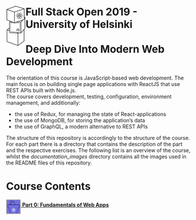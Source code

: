 <h1>
  <img src="https://raw.githubusercontent.com/katerina-tziala/fullstackopen2019/master/documentation_images/logo.png" alt="course logo" width="auto" height="110" align="left" >
  Full Stack Open 2019 - University of Helsinki<br/><br/>Deep Dive Into Modern Web Development<br/>
</h1>

The orientation of this course is JavaScript-based web development. The main focus is on building single page applications with ReactJS that use REST APIs built with Node.js.<br/>
The course covers development, testing, configuration, environment management, and additionally:

- the use of Redux, for managing the state of React-applications
- the use of MongoDB, for storing the application’s data
- the use of GraphQL, a modern alternative to REST APIs

The structure of this repository is accordingly to the structure of the course. For each part there is a directory that contains the description of the part and the respective exercises. The following list is an overview of the course, whilst the *documentation_images* directory contains all the images used in the README files of this repository.


# Course Contents

<a class="button" href="https://github.com/katerina-tziala/fullstackopen2019/tree/master/part0" aria-label="access part 0">
  <img src="https://raw.githubusercontent.com/katerina-tziala/fullstackopen2019/master/documentation_images/part0_logo.png" alt="part logo" width="40" height="40" align="middle" >
  <b>  Part 0: Fundamentals of Web Apps</b>
</a>

<!-- <br/>
<br/>
<h1>Course Contents</h1>
<h2>
<img src="https://raw.githubusercontent.com/katerina-tziala/fullstackopen2019/master/documentation_images/part0_logo.png" alt="part logo" width="60" height="60" align="left" >
<br/>Part 0: Fundamentals of Web Apps<br/>
</h2>

The first section of this part deals with the practicalities of taking this course, whilst the second section provides an overview of the basics of web development, and also the advances in web application development during the last few decades.

***Sections of Part 0:***

<ol type="A">
  <li>General Info</li>
  <li>Fundamentals of Web Apps</li>
</ol>

<h2>
<img src="https://raw.githubusercontent.com/katerina-tziala/fullstackopen2019/master/documentation_images/part1_logo.png" alt="part logo" width="60" height="60" align="left" >
<br/>Part 1: Introduction to React<br/>
</h2>

This part introduces the React-library and it's core conceps, which will be used to write the frontend code of the apps to be developed. Additionally, this part presents some features of Javascript that are important for understanding React.

***Sections of Part 1:***

<ol type="A">
  <li>Introduction to React</li>
  <li>JavaScript</li>
  <li>Component state, event handlers</li>
  <li>A more complex state, debugging React Apps</li>
</ol>

<h2>
<img src="https://raw.githubusercontent.com/katerina-tziala/fullstackopen2019/master/documentation_images/part2_logo.png" alt="part logo" width="60" height="60" align="left" >
<br/>Part 2: Communicating with Server<br/>
</h2>

This part builds up the knowledge on React-library. Firstly, it presents how to render a data collection, like a list of names, on the screen. After this, it deals with how a user can submit data to a React application using HTML forms. Next, the focus shifts towards looking at how JavaScript code in the browser can fetch and handle data stored in a remote backend server. Lastly, it provides a quick look at a few simple ways of adding CSS styles to React applications.

***Sections of Part 2:***

<ol type="A">
  <li>Rendering a collection, modules</li>
  <li>Forms</li>
  <li>Getting data from Server</li>
  <li>Altering data in Server</li>
  <li>Adding styles to React App</li>
</ol>

<h2>
<img src="https://raw.githubusercontent.com/katerina-tziala/fullstackopen2019/master/documentation_images/part3_logo.png" alt="part logo" width="60" height="60" align="left" >
<br/>Part 3: Programming a Server with NodeJS and Express<br/>
</h2>

In this part the focus shifts towards the backend, that is, towards implementing functionality on the server side of the stack. It covers the implementation of a simple REST API in Node.js by using the Express library, and the application's data are stored in a MongoDB database. Last but not least, a fully developed app is being deployed to the internet, on the
[**Heroku Platform**](https://www.heroku.com/platform).

***Sections of Part 3:***

<ol type="A">
  <li>Node.js and Express</li>
  <li>Deploying App to Internet</li>
  <li>Saving data to MongoDB</li>
  <li>Validation and ESLint</li>
</ol>

The code of the developed App that was deployed on Heroku can be found in [**phonebook_app repository**](https://github.com/katerina-tziala/phonebook_app), whilst the app can be accessed here:
[**PhoneBook App**](https://phonebook-app-kt.herokuapp.com/).

<h2>
<img src="https://raw.githubusercontent.com/katerina-tziala/fullstackopen2019/master/documentation_images/part4_logo.png" alt="part logo" width="60" height="60" align="left" >
<br/>Part 4: Testing Express Servers, User Administration<br/>
</h2>

In this part, the course advances the knowledge on backend. The first major theme is writing unit and integration tests for the backend. After covering testing, it deals with implementing user authentication and authorization.

***Sections of Part 4:***

<ol type="A">
  <li>Structure of backend application, introduction to testing</li>
  <li>Testing the Backend</li>
  <li>User Administration</li>
  <li>Token Authentication</li>
</ol>
<h2>
<img src="https://raw.githubusercontent.com/katerina-tziala/fullstackopen2019/master/documentation_images/part5_logo.png" alt="part logo" width="60" height="60" align="left" >
<br/>Part 5: Testing React Apps, Custom Hooks<br/>
</h2>

In this part the focus shifts again towards the frontend, starting with a look at different possibilities for testing the React code. Also, this part focuses on implementing token based authentication which will enable users to log in to applications.

***Sections of Part 5:***

<ol type="A">
  <li>Login in frontend</li>
  <li>props.children and proptypes</li>
  <li>Testing React Apps</li>
  <li>Custom Hooks</li>
</ol>

<h2>
<img src="https://raw.githubusercontent.com/katerina-tziala/fullstackopen2019/master/documentation_images/part6_logo.png" alt="part logo" width="60" height="60" align="left" >
<br/>Part 6: State management with Redux<br/>
</h2>

In this part, the Redux-library is introduced, which is currently the most popular solution for managing the state of React-applications.

***Sections of Part 6:***

<ol type="A">
  <li>Flux-architecture and Redux</li>
  <li>Many reducers, connect</li>
  <li>Communicating with server in a redux application</li>
</ol>

<h2>
<img src="https://raw.githubusercontent.com/katerina-tziala/fullstackopen2019/master/documentation_images/part7_logo.png" alt="part logo" width="60" height="60" align="left" >
<br/>Part 7: React Router, Styling App with CSS and Webpack<br/>
</h2>

The seventh part of the course touches on several different themes. It starts with React-Router, which helps in dividing an application into different views that are shown based on the URL in the browser's address bar. Next, it presents a few more ways to add CSS-styles to React applications. After this, it presents how Webpack works and how we can use it to configure the applications ourselves.

***Sections of Part 7:***

<ol type="A">
  <li>React-Router</li>
  <li>More about styles</li>
  <li>Webpack</li>
  <li>Class Components, E2E-testing</li>
  <li>Miscellaneous</li>
</ol>

<h2>
<img src="https://raw.githubusercontent.com/katerina-tziala/fullstackopen2019/master/documentation_images/part8_logo.png" alt="part logo" width="60" height="60" align="left" >
<br/>Part 8: GraphQL<br/>
</h2>

This part of the course is about GraphQL, Facebook's alternative to REST for communication between browser and a server.

***Sections of Part 8:***

<ol type="A">
  <li>GraphQL-Server</li>
  <li>React and GraphQL</li>
  <li>Database and User Administration</li>
  <li> Login and Updating the Cache</li>
  <li>Fragments and Subscriptions</li>
</ol> -->
